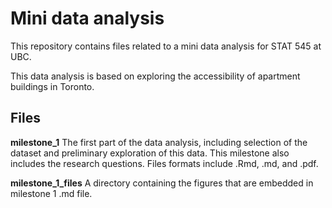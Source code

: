# Mini data analysis

This repository contains files related to a mini data analysis for STAT 545 at UBC.

This data analysis is based on exploring the accessibility of apartment buildings in Toronto.


## Files


**milestone_1** The first part of the data analysis, including selection of the dataset and preliminary exploration of this data. This milestone also includes the research questions. Files formats include .Rmd, .md, and .pdf.

**milestone_1_files** A directory containing the figures that are embedded in milestone 1 .md file.

